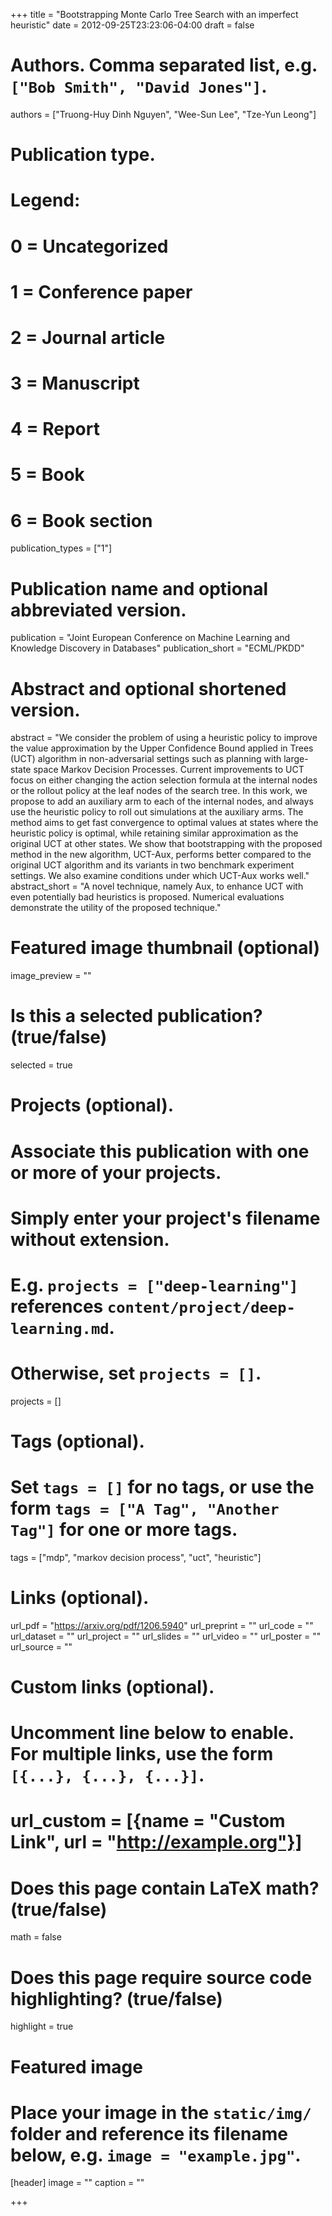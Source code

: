+++
title = "Bootstrapping Monte Carlo Tree Search with an imperfect heuristic"
date = 2012-09-25T23:23:06-04:00
draft = false

# Authors. Comma separated list, e.g. `["Bob Smith", "David Jones"]`.
authors = ["Truong-Huy Dinh Nguyen", "Wee-Sun Lee", "Tze-Yun Leong"]

# Publication type.
# Legend:
# 0 = Uncategorized
# 1 = Conference paper
# 2 = Journal article
# 3 = Manuscript
# 4 = Report
# 5 = Book
# 6 = Book section
publication_types = ["1"]

# Publication name and optional abbreviated version.
publication = "Joint European Conference on Machine Learning and Knowledge Discovery in Databases"
publication_short = "ECML/PKDD"

# Abstract and optional shortened version.
abstract = "We consider the problem of using a heuristic policy to improve the value approximation by the Upper Confidence Bound applied in Trees (UCT) algorithm in non-adversarial settings such as planning with large-state space Markov Decision Processes. Current improvements to UCT focus on either changing the action selection formula at the internal nodes or the rollout policy at the leaf nodes of the search tree. In this work, we propose to add an auxiliary arm to each of the internal nodes, and always use the heuristic policy to roll out simulations at the auxiliary arms. The method aims to get fast convergence to optimal values at states where the heuristic policy is optimal, while retaining similar approximation as the original UCT at other states. We show that bootstrapping with the proposed method in the new algorithm, UCT-Aux, performs better compared to the original UCT algorithm and its variants in two benchmark experiment settings. We also examine conditions under which UCT-Aux works well."
abstract_short = "A novel technique, namely Aux, to enhance UCT with even potentially bad heuristics is proposed. Numerical evaluations demonstrate the utility of the proposed technique."

# Featured image thumbnail (optional)
image_preview = ""

# Is this a selected publication? (true/false)
selected = true

# Projects (optional).
#   Associate this publication with one or more of your projects.
#   Simply enter your project's filename without extension.
#   E.g. `projects = ["deep-learning"]` references `content/project/deep-learning.md`.
#   Otherwise, set `projects = []`.
projects = []

# Tags (optional).
#   Set `tags = []` for no tags, or use the form `tags = ["A Tag", "Another Tag"]` for one or more tags.
tags = ["mdp", "markov decision process", "uct", "heuristic"]

# Links (optional).
url_pdf = "https://arxiv.org/pdf/1206.5940"
url_preprint = ""
url_code = ""
url_dataset = ""
url_project = ""
url_slides = ""
url_video = ""
url_poster = ""
url_source = ""

# Custom links (optional).
#   Uncomment line below to enable. For multiple links, use the form `[{...}, {...}, {...}]`.
# url_custom = [{name = "Custom Link", url = "http://example.org"}]

# Does this page contain LaTeX math? (true/false)
math = false

# Does this page require source code highlighting? (true/false)
highlight = true

# Featured image
# Place your image in the `static/img/` folder and reference its filename below, e.g. `image = "example.jpg"`.
[header]
image = ""
caption = ""

+++
